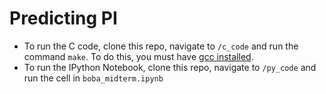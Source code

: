 # Predicting PI

- To run the C code, clone this repo, navigate to `/c_code` and run the command `make`. To do this, you must have [gcc installed](https://gcc.gnu.org/install/).
- To run the IPython Notebook, clone this repo, navigate to `/py_code` and run the cell in `boba_midterm.ipynb`
